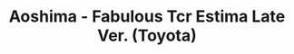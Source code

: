 ---
layout: product
title: "Aoshima - Fabulous Tcr Estima Late Ver. (Toyota)"
price: "TBA" 
desc: "N/A"
img_path: "/assets/img/AO46968.webp"
brand: "N/A"
available: false
special_offer: false
new: false
soon: false
cat: "010000"
subcat: "013700"
subsubcat: "0N/A"
sifra: "AO46968"
popular: false
spec: false
---